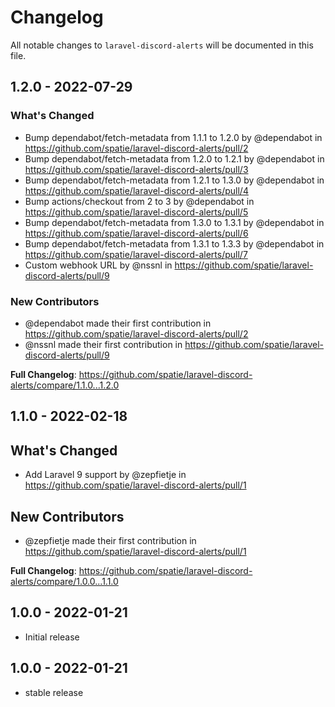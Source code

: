# Changelog

All notable changes to `laravel-discord-alerts` will be documented in this file.

## 1.2.0 - 2022-07-29

### What's Changed

- Bump dependabot/fetch-metadata from 1.1.1 to 1.2.0 by @dependabot in https://github.com/spatie/laravel-discord-alerts/pull/2
- Bump dependabot/fetch-metadata from 1.2.0 to 1.2.1 by @dependabot in https://github.com/spatie/laravel-discord-alerts/pull/3
- Bump dependabot/fetch-metadata from 1.2.1 to 1.3.0 by @dependabot in https://github.com/spatie/laravel-discord-alerts/pull/4
- Bump actions/checkout from 2 to 3 by @dependabot in https://github.com/spatie/laravel-discord-alerts/pull/5
- Bump dependabot/fetch-metadata from 1.3.0 to 1.3.1 by @dependabot in https://github.com/spatie/laravel-discord-alerts/pull/6
- Bump dependabot/fetch-metadata from 1.3.1 to 1.3.3 by @dependabot in https://github.com/spatie/laravel-discord-alerts/pull/7
- Custom webhook URL by @nssnl in https://github.com/spatie/laravel-discord-alerts/pull/9

### New Contributors

- @dependabot made their first contribution in https://github.com/spatie/laravel-discord-alerts/pull/2
- @nssnl made their first contribution in https://github.com/spatie/laravel-discord-alerts/pull/9

**Full Changelog**: https://github.com/spatie/laravel-discord-alerts/compare/1.1.0...1.2.0

## 1.1.0 - 2022-02-18

## What's Changed

- Add Laravel 9 support by @zepfietje in https://github.com/spatie/laravel-discord-alerts/pull/1

## New Contributors

- @zepfietje made their first contribution in https://github.com/spatie/laravel-discord-alerts/pull/1

**Full Changelog**: https://github.com/spatie/laravel-discord-alerts/compare/1.0.0...1.1.0

## 1.0.0 - 2022-01-21

- Initial release

## 1.0.0 - 2022-01-21

- stable release
